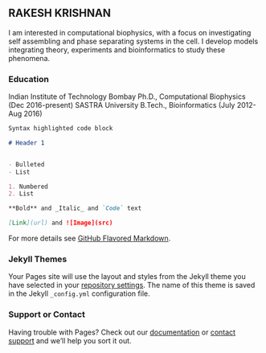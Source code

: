 ## RAKESH KRISHNAN

I am interested in computational biophysics, with a focus on investigating self
assembling and phase separating systems in the cell. I develop models integrating
theory, experiments and bioinformatics to study these phenomena.

### Education

Indian Institute of Technology Bombay     Ph.D., Computational Biophysics (Dec 2016-present)
SASTRA University           B.Tech., Bioinformatics (July 2012-Aug 2016)

```markdown
Syntax highlighted code block

# Header 1


- Bulleted
- List

1. Numbered
2. List

**Bold** and _Italic_ and `Code` text

[Link](url) and ![Image](src)
```

For more details see [GitHub Flavored Markdown](https://guides.github.com/features/mastering-markdown/).

### Jekyll Themes

Your Pages site will use the layout and styles from the Jekyll theme you have selected in your [repository settings](https://github.com/rakeshkrish/rakeshkrish.github.io/settings/pages). The name of this theme is saved in the Jekyll `_config.yml` configuration file.

### Support or Contact

Having trouble with Pages? Check out our [documentation](https://docs.github.com/categories/github-pages-basics/) or [contact support](https://support.github.com/contact) and we’ll help you sort it out.
